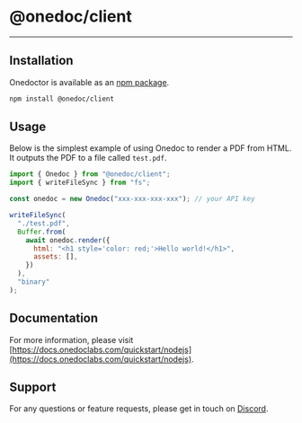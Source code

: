 # @onedoc/client

---

## Installation

Onedoctor is available as an [npm package](https://www.npmjs.com/package/@onedoc/client).

```bash
npm install @onedoc/client
```

## Usage

Below is the simplest example of using Onedoc to render a PDF from HTML. It outputs the PDF to a file called `test.pdf`.

```js
import { Onedoc } from "@onedoc/client";
import { writeFileSync } from "fs";

const onedoc = new Onedoc("xxx-xxx-xxx-xxx"); // your API key

writeFileSync(
  "./test.pdf",
  Buffer.from(
    await onedoc.render({
      html: "<h1 style='color: red;'>Hello world!</h1>",
      assets: [],
    })
  ),
  "binary"
);
```

## Documentation

For more information, please visit [https://docs.onedoclabs.com/quickstart/nodejs](https://docs.onedoclabs.com/quickstart/nodejs).

## Support

For any questions or feature requests, please get in touch on [Discord](https://discord.com/invite/uRJE6e2rgr).
